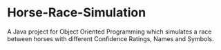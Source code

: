 # Horse-Race-Simulation
A Java project for Object Oriented Programming which simulates a race between horses with different Confidence Ratings, Names and Symbols. 
